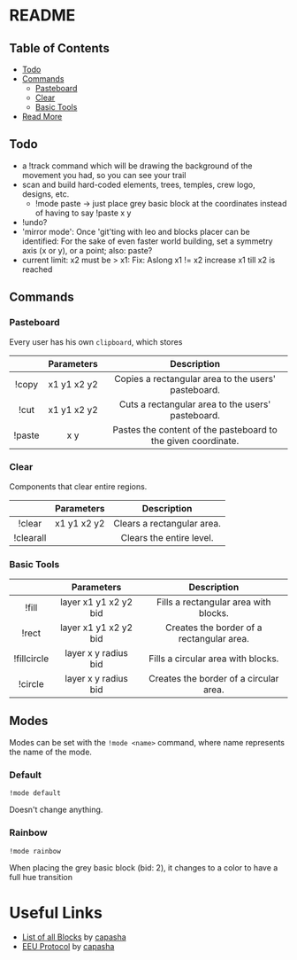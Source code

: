 # README

## Table of Contents

- [Todo](#todo)
- [Commands](#commands)
  - [Pasteboard](#pasteboard)
  - [Clear](#clear)
  - [Basic Tools](#basic-tools)
- [Read More](#useful-links)
  
## Todo

- a !track command which will be drawing the background of the movement you had, so you can see your trail
- scan and build hard-coded elements, trees, temples, crew logo, designs, etc.
  - !mode paste -> just place grey basic block at the coordinates instead of having to say !paste x y
- !undo?
- 'mirror mode': Once 'git'ting with leo and blocks placer can be identified: For the sake of even faster world building, set a symmetry axis (x or y), or a point; also: paste?
- current limit: x2 must be > x1: Fix: Aslong x1 != x2 increase x1 till x2 is reached

## Commands

### Pasteboard

Every user has his own `clipboard`, which stores 

|        |  Parameters |                          Description                          |
|:------:|:-----------:|:-------------------------------------------------------------:|
| !copy  | x1 y1 x2 y2 | Copies a rectangular area to the users' pasteboard.           |
| !cut   | x1 y1 x2 y2 | Cuts a rectangular area to the users' pasteboard.             |
| !paste | x y         | Pastes the content of the pasteboard to the given coordinate. |

### Clear

Components that clear entire regions.

|           |  Parameters |         Description        |
|:---------:|:-----------:|:--------------------------:|
| !clear    | x1 y1 x2 y2 | Clears a rectangular area. |
| !clearall |             | Clears the entire level.   |

### Basic Tools

|             |       Parameters      |                Description                |
|:-----------:|:---------------------:|:-----------------------------------------:|
| !fill       | layer x1 y1 x2 y2 bid | Fills a rectangular area with blocks.     |
| !rect       | layer x1 y1 x2 y2 bid | Creates the border of a rectangular area. |
| !fillcircle | layer x y radius bid  | Fills a circular area with blocks.        |
| !circle     | layer x y radius bid  | Creates the border of a circular area.    |

## Modes

Modes can be set with the `!mode <name>` command, where name represents the name of the mode.

### Default
`!mode default`

Doesn't change anything.

### Rainbow
`!mode rainbow`

When placing the grey basic block (bid: 2), it changes to a color to have a full hue transition

# Useful Links

- [List of all Blocks](https://github.com/capasha/EEUProtocol/blob/master/Blocks.md) by [capasha](https://github.com/capasha)
- [EEU Protocol](https://github.com/capasha/EEUProtocol/blob/master/README.md) by [capasha](https://github.com/capasha)
